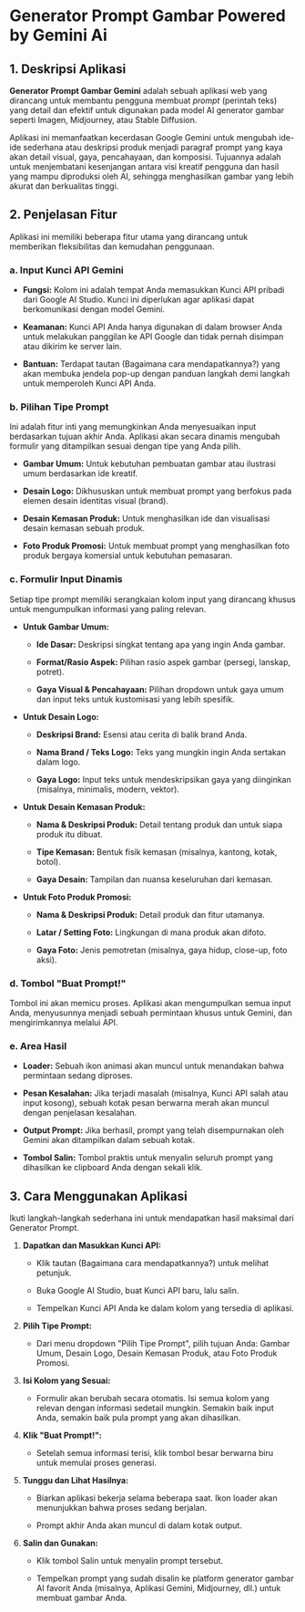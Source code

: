Generator Prompt Gambar Powered by Gemini Ai
====================================================

1\. Deskripsi Aplikasi
----------------------

**Generator Prompt Gambar Gemini** adalah sebuah aplikasi web yang dirancang untuk membantu pengguna membuat _prompt_ (perintah teks) yang detail dan efektif untuk digunakan pada model AI generator gambar seperti Imagen, Midjourney, atau Stable Diffusion.

Aplikasi ini memanfaatkan kecerdasan Google Gemini untuk mengubah ide-ide sederhana atau deskripsi produk menjadi paragraf prompt yang kaya akan detail visual, gaya, pencahayaan, dan komposisi. Tujuannya adalah untuk menjembatani kesenjangan antara visi kreatif pengguna dan hasil yang mampu diproduksi oleh AI, sehingga menghasilkan gambar yang lebih akurat dan berkualitas tinggi.

2\. Penjelasan Fitur
--------------------

Aplikasi ini memiliki beberapa fitur utama yang dirancang untuk memberikan fleksibilitas dan kemudahan penggunaan.

### a. Input Kunci API Gemini

*   **Fungsi:** Kolom ini adalah tempat Anda memasukkan Kunci API pribadi dari Google AI Studio. Kunci ini diperlukan agar aplikasi dapat berkomunikasi dengan model Gemini.
    
*   **Keamanan:** Kunci API Anda hanya digunakan di dalam browser Anda untuk melakukan panggilan ke API Google dan tidak pernah disimpan atau dikirim ke server lain.
    
*   **Bantuan:** Terdapat tautan (Bagaimana cara mendapatkannya?) yang akan membuka jendela pop-up dengan panduan langkah demi langkah untuk memperoleh Kunci API Anda.
    

### b. Pilihan Tipe Prompt

Ini adalah fitur inti yang memungkinkan Anda menyesuaikan input berdasarkan tujuan akhir Anda. Aplikasi akan secara dinamis mengubah formulir yang ditampilkan sesuai dengan tipe yang Anda pilih.

*   **Gambar Umum:** Untuk kebutuhan pembuatan gambar atau ilustrasi umum berdasarkan ide kreatif.
    
*   **Desain Logo:** Dikhususkan untuk membuat prompt yang berfokus pada elemen desain identitas visual (brand).
    
*   **Desain Kemasan Produk:** Untuk menghasilkan ide dan visualisasi desain kemasan sebuah produk.
    
*   **Foto Produk Promosi:** Untuk membuat prompt yang menghasilkan foto produk bergaya komersial untuk kebutuhan pemasaran.
    

### c. Formulir Input Dinamis

Setiap tipe prompt memiliki serangkaian kolom input yang dirancang khusus untuk mengumpulkan informasi yang paling relevan.

*   **Untuk Gambar Umum:**
    
    *   **Ide Dasar:** Deskripsi singkat tentang apa yang ingin Anda gambar.
        
    *   **Format/Rasio Aspek:** Pilihan rasio aspek gambar (persegi, lanskap, potret).
        
    *   **Gaya Visual & Pencahayaan:** Pilihan dropdown untuk gaya umum dan input teks untuk kustomisasi yang lebih spesifik.
        
*   **Untuk Desain Logo:**
    
    *   **Deskripsi Brand:** Esensi atau cerita di balik brand Anda.
        
    *   **Nama Brand / Teks Logo:** Teks yang mungkin ingin Anda sertakan dalam logo.
        
    *   **Gaya Logo:** Input teks untuk mendeskripsikan gaya yang diinginkan (misalnya, minimalis, modern, vektor).
        
*   **Untuk Desain Kemasan Produk:**
    
    *   **Nama & Deskripsi Produk:** Detail tentang produk dan untuk siapa produk itu dibuat.
        
    *   **Tipe Kemasan:** Bentuk fisik kemasan (misalnya, kantong, kotak, botol).
        
    *   **Gaya Desain:** Tampilan dan nuansa keseluruhan dari kemasan.
        
*   **Untuk Foto Produk Promosi:**
    
    *   **Nama & Deskripsi Produk:** Detail produk dan fitur utamanya.
        
    *   **Latar / Setting Foto:** Lingkungan di mana produk akan difoto.
        
    *   **Gaya Foto:** Jenis pemotretan (misalnya, gaya hidup, close-up, foto aksi).
        

### d. Tombol "Buat Prompt!"

Tombol ini akan memicu proses. Aplikasi akan mengumpulkan semua input Anda, menyusunnya menjadi sebuah permintaan khusus untuk Gemini, dan mengirimkannya melalui API.

### e. Area Hasil

*   **Loader:** Sebuah ikon animasi akan muncul untuk menandakan bahwa permintaan sedang diproses.
    
*   **Pesan Kesalahan:** Jika terjadi masalah (misalnya, Kunci API salah atau input kosong), sebuah kotak pesan berwarna merah akan muncul dengan penjelasan kesalahan.
    
*   **Output Prompt:** Jika berhasil, prompt yang telah disempurnakan oleh Gemini akan ditampilkan dalam sebuah kotak.
    
*   **Tombol Salin:** Tombol praktis untuk menyalin seluruh prompt yang dihasilkan ke clipboard Anda dengan sekali klik.
    

3\. Cara Menggunakan Aplikasi
-----------------------------

Ikuti langkah-langkah sederhana ini untuk mendapatkan hasil maksimal dari Generator Prompt.

1.  **Dapatkan dan Masukkan Kunci API:**
    
    *   Klik tautan (Bagaimana cara mendapatkannya?) untuk melihat petunjuk.
        
    *   Buka Google AI Studio, buat Kunci API baru, lalu salin.
        
    *   Tempelkan Kunci API Anda ke dalam kolom yang tersedia di aplikasi.
        
2.  **Pilih Tipe Prompt:**
    
    *   Dari menu dropdown "Pilih Tipe Prompt", pilih tujuan Anda: Gambar Umum, Desain Logo, Desain Kemasan Produk, atau Foto Produk Promosi.
        
3.  **Isi Kolom yang Sesuai:**
    
    *   Formulir akan berubah secara otomatis. Isi semua kolom yang relevan dengan informasi sedetail mungkin. Semakin baik input Anda, semakin baik pula prompt yang akan dihasilkan.
        
4.  **Klik "Buat Prompt!":**
    
    *   Setelah semua informasi terisi, klik tombol besar berwarna biru untuk memulai proses generasi.
        
5.  **Tunggu dan Lihat Hasilnya:**
    
    *   Biarkan aplikasi bekerja selama beberapa saat. Ikon loader akan menunjukkan bahwa proses sedang berjalan.
        
    *   Prompt akhir Anda akan muncul di dalam kotak output.
        
6.  **Salin dan Gunakan:**
    
    *   Klik tombol Salin untuk menyalin prompt tersebut.
        
    *   Tempelkan prompt yang sudah disalin ke platform generator gambar AI favorit Anda (misalnya, Aplikasi Gemini, Midjourney, dll.) untuk membuat gambar Anda.
